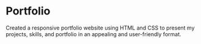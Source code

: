 # Portfolio
Created a responsive portfolio website using HTML and CSS to present my projects, skills, and portfolio in an appealing and user-friendly format.
